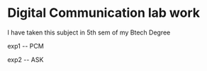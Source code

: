 # Digital Communication lab work

I have taken this subject in 5th sem of my Btech Degree

exp1 -- PCM

exp2 -- ASK
